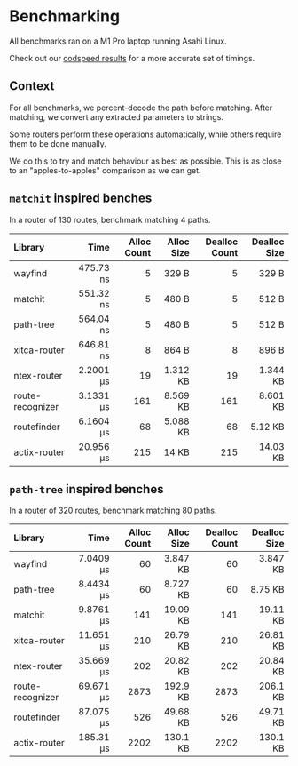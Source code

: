 # Benchmarking

All benchmarks ran on a M1 Pro laptop running Asahi Linux.

Check out our [codspeed results](https://codspeed.io/DuskSystems/wayfind/benchmarks) for a more accurate set of timings.

## Context

For all benchmarks, we percent-decode the path before matching.
After matching, we convert any extracted parameters to strings.

Some routers perform these operations automatically, while others require them to be done manually.

We do this to try and match behaviour as best as possible. This is as close to an "apples-to-apples" comparison as we can get.

## `matchit` inspired benches

In a router of 130 routes, benchmark matching 4 paths.

| Library          | Time      | Alloc Count | Alloc Size | Dealloc Count | Dealloc Size |
|:-----------------|----------:|------------:|-----------:|--------------:|-------------:|
| wayfind          | 475.73 ns | 5           | 329 B      | 5             | 329 B        |
| matchit          | 551.32 ns | 5           | 480 B      | 5             | 512 B        |
| path-tree        | 564.04 ns | 5           | 480 B      | 5             | 512 B        |
| xitca-router     | 646.81 ns | 8           | 864 B      | 8             | 896 B        |
| ntex-router      | 2.2001 µs | 19          | 1.312 KB   | 19            | 1.344 KB     |
| route-recognizer | 3.1331 µs | 161         | 8.569 KB   | 161           | 8.601 KB     |
| routefinder      | 6.1604 µs | 68          | 5.088 KB   | 68            | 5.12 KB      |
| actix-router     | 20.956 µs | 215         | 14 KB      | 215           | 14.03 KB     |

## `path-tree` inspired benches

In a router of 320 routes, benchmark matching 80 paths.

| Library          | Time      | Alloc Count | Alloc Size | Dealloc Count | Dealloc Size |
|:-----------------|----------:|------------:|-----------:|--------------:|-------------:|
| wayfind          | 7.0409 µs | 60          | 3.847 KB   | 60            | 3.847 KB     |
| path-tree        | 8.4434 µs | 60          | 8.727 KB   | 60            | 8.75 KB      |
| matchit          | 9.8761 µs | 141         | 19.09 KB   | 141           | 19.11 KB     |
| xitca-router     | 11.651 µs | 210         | 26.79 KB   | 210           | 26.81 KB     |
| ntex-router      | 35.669 µs | 202         | 20.82 KB   | 202           | 20.84 KB     |
| route-recognizer | 69.671 µs | 2873        | 192.9 KB   | 2873          | 206.1 KB     |
| routefinder      | 87.075 µs | 526         | 49.68 KB   | 526           | 49.71 KB     |
| actix-router     | 185.31 µs | 2202        | 130.1 KB   | 2202          | 130.1 KB     |
